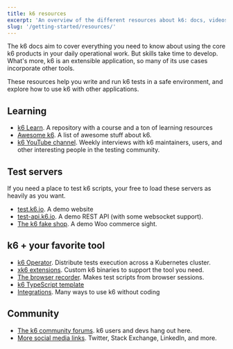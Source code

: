```yaml
---
title: k6 resources
excerpt: 'An overview of the different resources about k6: docs, videos, repos, test servers, and beyond'
slug: '/getting-started/resources/'
---
```


The k6 docs aim to cover everything you need to know about using the core k6 products in your daily operational work.
But skills take time to develop.
What's more, k6 is an extensible application, so many of its use cases incorporate other tools.

These resources help you write and run k6 tests in a safe environment, and explore how to use k6 with other applications.

## Learning

- [k6 Learn](https://github.com/grafana/k6-learn). A repository with a course and a ton of learning resources
- [Awesome k6](https://github.com/grafana/awesome-k6). A list of awesome stuff about k6.
- [k6 YouTube channel](https://www.youtube.com/playlist?list=PLJdv3RhAQXNE1TFXn2pp9h_Ul1q_kJrEZ). Weekly interviews with k6 maintainers, users, and other interesting people in the testing community.

## Test servers

If you need a place to test k6 scripts, your free to load these servers as heavily as you want.

- [test.k6.io](https://test.k6.io). A demo website
- [test-api.k6.io](https://test.k6.io). A demo REST API (with some websocket support).
- [The k6 fake shop](http://ecommerce.test.k6.io/). A demo Woo commerce sight.

## k6 + your favorite tool

- [k6 Operator](https://github.com/grafana/k6-operator). Distribute tests execution across a Kubernetes cluster.
- [xk6 extensions](/extensions). Custom k6 binaries to support the tool you need.
- [The browser recorder](/test-authoring/recording-a-session/browser-recorder/). Makes test scripts from browser sessions.
- [k6 TypeScript template](https://github.com/grafana/k6-template-typescript)
- [Integrations](/integrations/). Many ways to use k6 without coding

## Community

- [The k6 community forums](https://community.k6.io/). k6 users and devs hang out here.
- [More social media links](https://k6.io/community/). Twitter, Stack Exchange, LinkedIn, and more.
